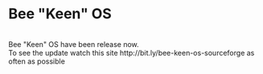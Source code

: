 # Bee "Keen" OS
<br/>
Bee "Keen" OS have been release now.
<br/>
To see the update watch this site http://bit.ly/bee-keen-os-sourceforge as often as possible
